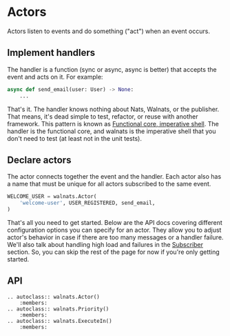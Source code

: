 # Actors

Actors listen to events and do something ("act") when an event occurs.

## Implement handlers

The handler is a function (sync or async, async is better) that accepts the event and acts on it. For example:

```python
async def send_email(user: User) -> None:
    ...
```

That's it. The handler knows nothing about Nats, Walnats, or the publisher. That means, it's dead simple to test, refactor, or reuse with another framework. This pattern is known as [Functional core, imperative shell](https://www.destroyallsoftware.com/screencasts/catalog/functional-core-imperative-shell). The handler is the functional core, and walnats is the imperative shell that you don't need to test (at least not in the unit tests).

## Declare actors

The actor connects together the event and the handler. Each actor also has a name that must be unique for all actors subscribed to the same event.

```python
WELCOME_USER = walnats.Actor(
    'welcome-user', USER_REGISTERED, send_email,
)
```

That's all you need to get started. Below are the API docs covering different configuration options you can specify for an actor. They allow you to adjust actor's behavior in case if there are too many messages or a handler failure. We'll also talk about handling high load and failures in the [Subscriber](sub) section. So, you can skip the rest of the page for now if you're only getting started.

## API

```{eval-rst}
.. autoclass:: walnats.Actor()
    :members:
.. autoclass:: walnats.Priority()
    :members:
.. autoclass:: walnats.ExecuteIn()
    :members:
```
